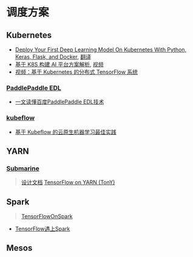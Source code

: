 # 调度方案

## Kubernetes

* [Deploy Your First Deep Learning Model On Kubernetes With Python, Keras, Flask, and Docker](https://medium.com/analytics-vidhya/deploy-your-first-deep-learning-model-on-kubernetes-with-python-keras-flask-and-docker-575dc07d9e76), [翻译](https://www.jiqizhixin.com/articles/101403)
* [基于 K8S 构建 AI 平台方案解析](https://zhuanlan.zhihu.com/p/45116265), [视频](http://www.itdks.com/dakalive/detail/13584)
* [视频：基于 Kubernetes 的分布式 TensorFlow 系统](http://www.itdks.com/dakalive/detail/2012)

### [PaddlePaddle EDL](https://github.com/PaddlePaddle/edl)

* [一文读懂百度PaddlePaddle EDL技术](https://mp.weixin.qq.com/s/yTZs_rQnuZK1GAy3V1Cuog)

### [kubeflow](https://www.kubeflow.org/)

* [基于 Kubeflow 的云原生机器学习最佳实践](http://www.itdks.com/dakalive/detail/11413)

## YARN

### [Submarine](https://github.com/apache/hadoop/tree/trunk/hadoop-yarn-project/hadoop-yarn/hadoop-yarn-applications/hadoop-yarn-submarine)
> [设计文档](https://docs.google.com/document/d/199J4pB3blqgV9SCNvBbTqkEoQdjoyGMjESV4MktCo0k/edit#heading=h.vkxp9edl11m7)
> [TensorFlow on YARN (TonY)](https://github.com/linkedin/TonY)

## Spark
> [TensorFlowOnSpark](https://github.com/yahoo/TensorFlowOnSpark)

* [TensorFlow遇上Spark](https://www.jianshu.com/p/62b4ebb5a2f4)

## Mesos